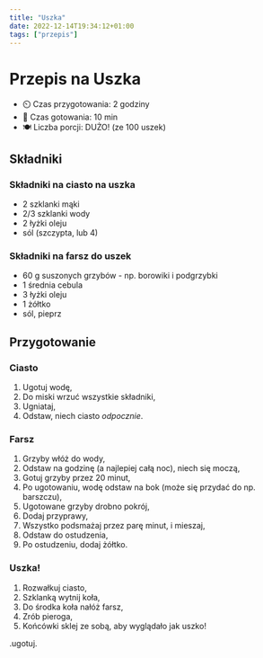 ```yaml
---
title: "Uszka"
date: 2022-12-14T19:34:12+01:00
tags: ["przepis"]
---
```


# Przepis na Uszka

- ⏲️  Czas przygotowania: 2 godziny
- 🍳 Czas gotowania: 10 min
- 🍽️ Liczba porcji: DUŻO! (ze 100 uszek)

## Składniki

### Składniki na ciasto na uszka

- 2 szklanki mąki
- 2/3 szklanki wody
- 2 łyżki oleju
- sól (szczypta, lub 4)

### Składniki na farsz do uszek

- 60 g suszonych grzybów - np. borowiki i podgrzybki
- 1 średnia cebula
- 3 łyżki oleju
- 1 żółtko
- sól, pieprz

## Przygotowanie

### Ciasto

1. Ugotuj wodę,
1. Do miski wrzuć wszystkie składniki,
1. Ugniataj,
1. Odstaw, niech ciasto _odpocznie_.

### Farsz

1. Grzyby włóż do wody,
1. Odstaw na godzinę (a najlepiej całą noc), niech się moczą,
1. Gotuj grzyby przez 20 minut,
1. Po ugotowaniu, wodę odstaw na bok (może się przydać do np. barszczu),
1. Ugotowane grzyby drobno pokrój,
1. Dodaj przyprawy,
1. Wszystko podsmażaj przez parę minut, i mieszaj,
1. Odstaw do ostudzenia,
1. Po ostudzeniu, dodaj żółtko.

### Uszka!

1. Rozwałkuj ciasto,
1. Szklanką wytnij koła,
1. Do środka koła nałóż farsz,
1. Zrób pieroga,
1. Końcówki sklej ze sobą, aby wyglądało jak uszko!

.ugotuj.
